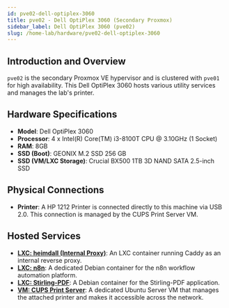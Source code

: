 ```yaml
---
id: pve02-dell-optiplex-3060
title: pve02 - Dell OptiPlex 3060 (Secondary Proxmox)
sidebar_label: Dell OptiPlex 3060 (pve02)
slug: /home-lab/hardware/pve02-dell-optiplex-3060
---
```


## Introduction and Overview
`pve02` is the secondary Proxmox VE hypervisor and is clustered with `pve01` for high availability. This Dell OptiPlex 3060 hosts various utility services and manages the lab's printer.

## Hardware Specifications
* **Model**: Dell OptiPlex 3060
* **Processor**: 4 x Intel(R) Core(TM) i3-8100T CPU @ 3.10GHz (1 Socket)
* **RAM**: 8GB
* **SSD (Boot)**: GEONIX M.2 SSD 256 GB
* **SSD (VM/LXC Storage)**: Crucial BX500 1TB 3D NAND SATA 2.5-inch SSD

## Physical Connections
* **Printer**: A HP 1212 Printer is connected directly to this machine via USB 2.0. This connection is managed by the CUPS Print Server VM.

## Hosted Services
* **[LXC: heimdall (Internal Proxy)](/docs/home-lab/software-services/utility-services)**: An LXC container running Caddy as an internal reverse proxy.
* **[LXC: n8n](/docs/home-lab/software-services/utility-services)**: A dedicated Debian container for the n8n workflow automation platform.
* **[LXC: Stirling-PDF](/docs/home-lab/software-services/utility-services)**: A Debian container for the Stirling-PDF application.
* **[VM: CUPS Print Server](/docs/home-lab/software-services/utility-services)**: A dedicated Ubuntu Server VM that manages the attached printer and makes it accessible across the network.